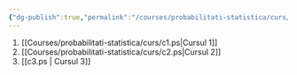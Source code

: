 ```yaml
---
{"dg-publish":true,"permalink":"/courses/probabilitati-statistica/curs/index-ps/"}
---
```


1. [[Courses/probabilitati-statistica/curs/c1.ps\|Cursul 1]]
2. [[Courses/probabilitati-statistica/curs/c2.ps\|Cursul 2]]
3. [[c3.ps \| Cursul 3]]